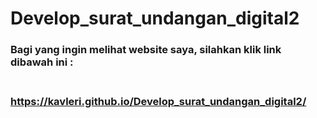 # Develop_surat_undangan_digital2
<h3>Bagi yang ingin melihat website saya, silahkan klik link dibawah ini : <h3><br>
<a href>https://kavleri.github.io/Develop_surat_undangan_digital2/<a>
